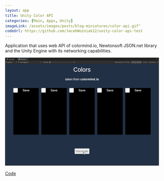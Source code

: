 ```yaml
---
layout: app
title: Unity Color API
categories: [Main, Apps, Unity]
imageLink: /assets/images/posts/blog-miniatures/color-api.gif"
codeUrl: https://github.com/JacekWozniak12/unity-color-api-test
---
```

Application that uses web API of colormind.io, Newtonsoft JSON.net library 
and the Unity Engine with its networking capabilities.

![](/assets/images/posts/blog-miniatures/color-api.gif)

[Code](https://github.com/JacekWozniak12/unity-color-api-test)

